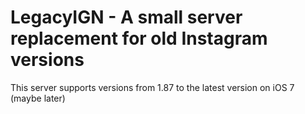 # LegacyIGN - A small server replacement for old Instagram versions
This server supports versions from 1.87 to the latest version on iOS 7 (maybe later)
